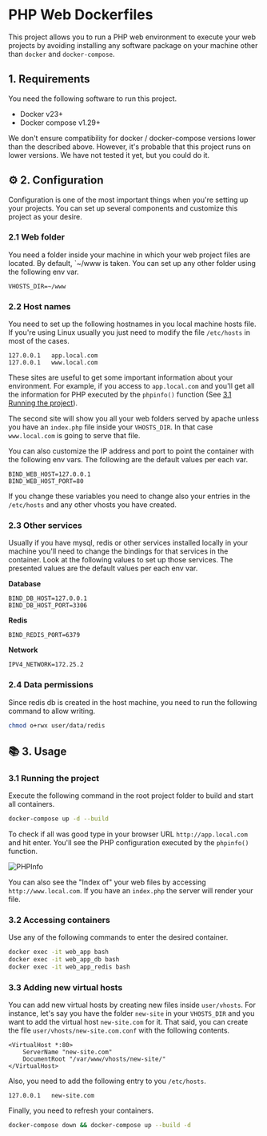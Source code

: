 # PHP Web Dockerfiles

This project allows you to run a PHP web environment to execute your web projects by avoiding installing
any software package on your machine other than `docker`  and `docker-compose`.

## 1. Requirements

You need the following software to run this project.

- Docker v23+
- Docker compose v1.29+

We don't ensure compatibility for docker / docker-compose versions lower than the described above. However, it's probable
that this project runs on lower versions. We have not tested it yet, but you could do it.

## :gear: 2. Configuration

Configuration is one of the most important things when you're setting up your projects. You can set up several
components and customize this project as your desire.

### 2.1 Web folder

You need a folder inside your machine in which your web project files are located. By default, `~/www is taken.
You can set up any other folder using the following env var. 

```dotenv
VHOSTS_DIR=~/www
```

### 2.2 Host names

You need to set up the following hostnames in you local machine hosts file. If you're using Linux usually you
just need to modify the file `/etc/hosts` in most of the cases.

```text
127.0.0.1   app.local.com
127.0.0.1   www.local.com
```

These sites are useful to get some important information about your environment. For example, if you access
to `app.local.com` and you'll get all the information for PHP executed by the `phpinfo()` function (See
[3.1 Running the project](#31-running-the-project)).

The second site will show you all your web folders served by apache unless you have an `index.php` file
inside your `VHOSTS_DIR`. In that case `www.local.com` is going to serve that file.

You can also customize the IP address and port to point the container with the following env vars. The
following are the default values per each var.

```dotenv
BIND_WEB_HOST=127.0.0.1
BIND_WEB_HOST_PORT=80
```

If you change these variables you need to change also your entries in the `/etc/hosts` and any other vhosts you
have created.

### 2.3 Other services

Usually if you have mysql, redis or other services installed locally in your machine you'll need to change
the bindings for that services in the container. Look at the following values to set up those services. The
presented values are the default values per each env var.

**Database**

```dotenv
BIND_DB_HOST=127.0.0.1
BIND_DB_HOST_PORT=3306
```

**Redis**

```dotenv
BIND_REDIS_PORT=6379
```

**Network**

```dotenv
IPV4_NETWORK=172.25.2
```

### 2.4 Data permissions

Since redis db is created in the host machine, you need to run the following command to allow writing.

```bash
chmod o+rwx user/data/redis
```

## :books: 3. Usage

### 3.1 Running the project

Execute the following command in the root project folder to build and start all containers.

```bash
docker-compose up -d --build
```

To check if all was good type in your browser URL `http://app.local.com` and hit enter. You'll see the
PHP configuration executed by the `phpinfo()` function.

![PHPInfo](https://blog.pleets.org/img/articles/phpinfo_php_web_dockerfiles.png)

You can also see the "Index of" your web files by accessing `http://www.local.com`. If you have an `index.php` the server
will render your file.

### 3.2 Accessing containers

Use any of the following commands to enter the desired container.

```bash
docker exec -it web_app bash
docker exec -it web_app_db bash
docker exec -it web_app_redis bash
```

### 3.3 Adding new virtual hosts

You can add new virtual hosts by creating new files inside `user/vhosts`. For instance, let's say you have the
folder `new-site` in your `VHOSTS_DIR` and you want to add the virtual host `new-site.com` for it. That said, you
can create the file `user/vhosts/new-site.com.conf` with the following contents. 

```apacheconf
<VirtualHost *:80>
    ServerName "new-site.com"
    DocumentRoot "/var/www/vhosts/new-site/"
</VirtualHost>
```

Also, you need to add the following entry to you `/etc/hosts`.

```text
127.0.0.1   new-site.com
```

Finally, you need to refresh your containers.

```bash
docker-compose down && docker-compose up --build -d
```